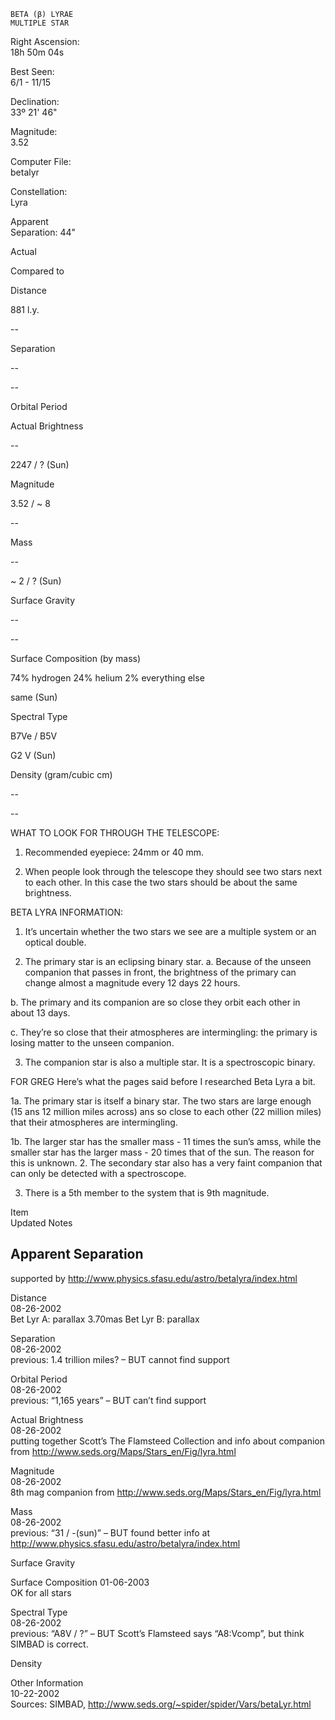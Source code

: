 	BETA (β) LYRAE
	MULTIPLE STAR



Right Ascension:	
18h 50m 04s	
	
Best Seen:	
6/1 - 11/15

Declination:	
33º 21' 46"	
	
Magnitude:	
3.52

	
	
	
	


Computer File:	
betalyr	
	
Constellation:	
Lyra

	
	
Apparent	
Separation:	
44"





	
	
Actual	
	
Compared to 

Distance	
	
881 l.y.	
	
--

Separation	
	
--	
	
--

Orbital Period	
	
	
	


Actual Brightness	
	
--	
	
2247 / ? (Sun)

Magnitude	
	
3.52 / ~ 8	
	
--

Mass	
	
--	
	
~ 2 / ?  (Sun)

Surface Gravity	
	
--	
	
--

Surface Composition (by mass)	
	
74% hydrogen
24% helium
2% everything else	
	

same  (Sun)

Spectral Type	
	
B7Ve / B5V	
	
G2 V  (Sun)

Density (gram/cubic cm)	
	
--	
	
--





WHAT TO LOOK FOR THROUGH THE TELESCOPE:

1.	Recommended eyepiece: 24mm or 40 mm.

2.	When people look through the telescope they should see two stars next to each other.  In this case the two stars should be about the same brightness.



BETA LYRA INFORMATION:

 
1.	It’s uncertain whether the two stars we see are a multiple system or an optical double.

2.	The primary star is an eclipsing binary star.
a.	Because of the unseen companion that passes in front, the brightness of the primary can change almost a magnitude every 12 days 22 hours.

b.	The primary and its companion are so close they orbit each other in about 13 days.

c.	They’re so close that their atmospheres are intermingling: the primary is losing matter to the unseen companion.

3.	The companion star is also a multiple star.  It is a spectroscopic binary.









FOR GREG
Here’s what the pages said before I researched Beta Lyra a bit.  


   1a.  The primary star is itself a binary star.  The two stars are large enough (15 ans 12        million miles across) ans so close to each other (22 million miles) that their             atmospheres are intermingling.

   1b.  The larger star has the smaller mass - 11 times the sun’s amss, while the smaller             star has the larger mass - 20 times that of the sun.  The reason for this is unknown.
   2.  The secondary star also has a very faint companion that can only be detected with          a spectroscope.

   3.  There is a 5th member to the system that is 9th magnitude.



Item	
Updated	
Notes

Apparent Separation	
--	
supported by http://www.physics.sfasu.edu/astro/betalyra/index.html

Distance	
08-26-2002	
Bet Lyr A: parallax 3.70mas
Bet Lyr B: parallax

Separation	
08-26-2002	
previous:  1.4 trillion miles?  – BUT cannot find support

Orbital Period	
08-26-2002	
previous:   “1,165 years”  – BUT can’t find support

Actual Brightness	
08-26-2002	
putting together Scott’s The Flamsteed Collection and info about companion from  http://www.seds.org/Maps/Stars_en/Fig/lyra.html

Magnitude	
08-26-2002	
8th mag companion from http://www.seds.org/Maps/Stars_en/Fig/lyra.html

Mass	
08-26-2002	
previous:   “31 / -(sun)”   – BUT found better info at http://www.physics.sfasu.edu/astro/betalyra/index.html

Surface Gravity	
	


Surface Composition	
01-06-2003	
OK for all stars

Spectral Type	
08-26-2002	
previous:   “A8V / ?”   – BUT Scott’s Flamsteed says “A8:Vcomp”, but think SIMBAD is correct.

Density	
	


Other Information	
10-22-2002	
     Sources: SIMBAD, http://www.seds.org/~spider/spider/Vars/betaLyr.html

	
	


	
	


